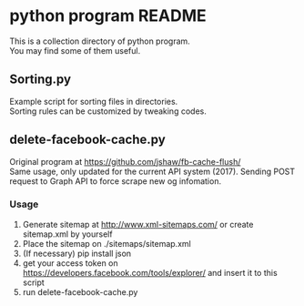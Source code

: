 # python program README

This is a collection directory of python program.  
You may find some of them useful.


## Sorting.py

Example script for sorting files in directories.  
Sorting rules can be customized by tweaking codes.

## delete-facebook-cache.py

Original program at https://github.com/jshaw/fb-cache-flush/    
Same usage, only updated for the current API system (2017).
Sending POST request to Graph API to force scrape new og infomation.

### Usage
1. Generate sitemap at http://www.xml-sitemaps.com/ or create sitemap.xml by yourself
2. Place the sitemap on ./sitemaps/sitemap.xml
3. (If necessary) pip install json
4. get your access token on https://developers.facebook.com/tools/explorer/ and insert it to this script
4. run delete-facebook-cache.py

